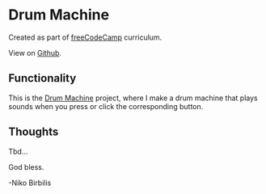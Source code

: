 # Drum Machine

Created as part of [freeCodeCamp](https://www.freecodecamp.org) curriculum.

View on [Github](https://github.com/harmolipi/drum-machine).

## Functionality

This is the [Drum Machine](https://www.freecodecamp.org/learn/front-end-development-libraries/front-end-development-libraries-projects/build-a-drum-machine) project, where I make a drum machine that plays sounds when you press or click the corresponding button.

## Thoughts

Tbd...

God bless.

-Niko Birbilis
